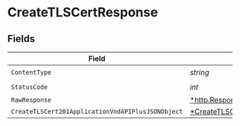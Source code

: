 # CreateTLSCertResponse


## Fields

| Field                                                                                                              | Type                                                                                                               | Required                                                                                                           | Description                                                                                                        |
| ------------------------------------------------------------------------------------------------------------------ | ------------------------------------------------------------------------------------------------------------------ | ------------------------------------------------------------------------------------------------------------------ | ------------------------------------------------------------------------------------------------------------------ |
| `ContentType`                                                                                                      | *string*                                                                                                           | :heavy_check_mark:                                                                                                 | N/A                                                                                                                |
| `StatusCode`                                                                                                       | *int*                                                                                                              | :heavy_check_mark:                                                                                                 | N/A                                                                                                                |
| `RawResponse`                                                                                                      | [*http.Response](https://pkg.go.dev/net/http#Response)                                                             | :heavy_minus_sign:                                                                                                 | N/A                                                                                                                |
| `CreateTLSCert201ApplicationVndAPIPlusJSONObject`                                                                  | [*CreateTLSCert201ApplicationVndAPIPlusJSON](../../models/operations/createtlscert201applicationvndapiplusjson.md) | :heavy_minus_sign:                                                                                                 | Created                                                                                                            |
